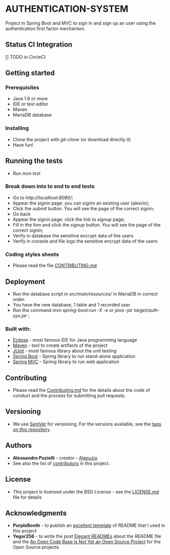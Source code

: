 # AUTHENTICATION-SYSTEM

Project in Spring Boot and MVC to sign in and sign up an user using the authentication first factor mechanism.


## Status CI Integration
 
[] TODO in CircleCI

## Getting started

### Prerequisites

* Java 1.8 or more
* IDE or text editor
* Maven 
* MariaDB database

### Installing

* Clone the project with _git-clone_ (or download directly it)
* Have fun!


## Running the tests

* Run _mvn test_

### Break down into to end to end tests


* Go to _http://localhost:8080/_;
* Appear the signin page: you can signin an existing user (alex/io);
* Click the _submit_ button. You will see the page of the correct signin;
* Go back
* Appear the signin page: click the link to _signup_ page;
* Fill in the fom and click the _signup_ button. You will see the page of the correct signin;
* Verify in database the sensitive encrypt data of the users
* Verify in console and file logs the sensitive encrypt data of the users


### Coding styles sheets

* Please read the file [CONTRIBUTING.md](http://github.com/alepuzio/authentication-system/CONTRIBUTING.md)

## Deployment
* Run the database script in _src/main/resources/_ in MariaDB in correct order. 
* You have the new database, 1 table and 1 recorded user
* Run the command _mvn spring-boot:run -X -e_ or _java -jar target/auth-sys.jar_ ;

### Built with:

* [Eclipse](http://www.eclipse.org) - most famous IDE for Java programming language
* [Maven](http://www.maven.org) - tool to create artifacts of the project
* [JUnit](http://www.junit.org) - most famous library about the unit testing
* [Spring Boot](https://spring.io/projects/spring-boot) - Spring library to run stand-alone application
* [Spring MVC](https://spring.io/projects/spring-mvc) - Spring library to run web application


## Contributing

* Please read the [Contributing.md](http://github.com/alepuzio/authentication-system/CONTRIBUTING.md) for the details about the code of conduct and the process for submitting pull requests.

## Versioning

* We use [SemVer](http://semver.org/) for versioning. For the versions available, see the [tags on this repository](https://github.com/alepuzio/authentication-system/tags). 

## Authors

* **Alessandro Puzielli** - *creator* - [Alepuzio](https://github.com/alepuzio)
* See also the list of [contributors](https://github.com/alepuzio/authentication-system/graphs/contributor) in this project.

## License

* This project is licensed under the BSD License - see the [LICENSE.md](LICENSE.md) file for details

## Acknowledgments

* **PurpleBooth** - to publish an [excellent template](https://gist.github.com/PurpleBooth/109311bb0361f32d87a2) of README that I used in this project 
* **Yegor256** - to write the post [Elegant READMEs](https://www.yegor256.com/2019/04/23/elegant-readme.html) about the README file and the [An Open Code Base Is Not Yet an Open Source Project](https://www.yegor256.com/2018/05/08/open-source-attributes.html) for the Open Source projects

